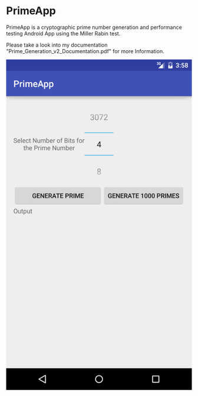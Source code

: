 # PrimeApp
PrimeApp is a cryptographic prime number generation and performance testing Android App using the Miller Rabin test.

Please take a look into my documentation "Prime_Generation_v2_Documentation.pdf" for more Information.

![Screenshot](https://github.com/hengxti/PrimeApp/blob/master/Screenshot_20160903-181429.png)
